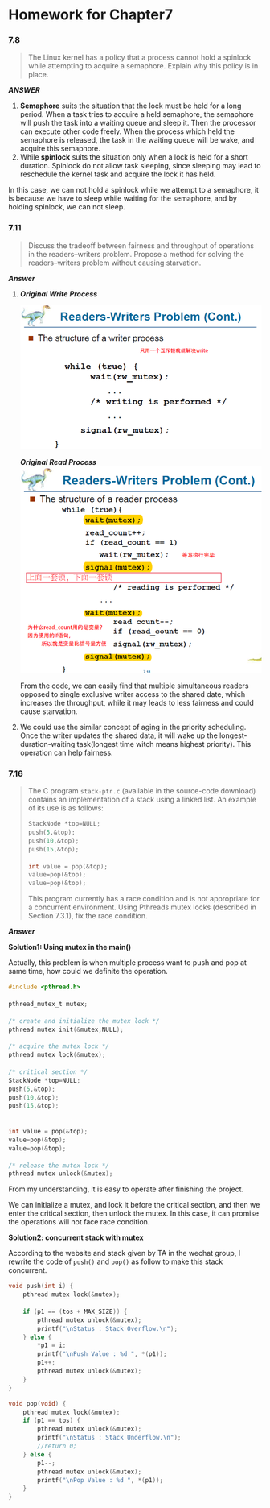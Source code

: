 # Homework for Chapter7

### 7.8

> The Linux kernel has a policy that a process cannot hold a spinlock while attempting to acquire a semaphore. Explain why this policy is in place.

***ANSWER***

1. **Semaphore** suits the situation that the lock must be held for a long period. When a task tries to acquire a held semaphore, the semaphore will push the task into a waiting queue and sleep it. Then the processor can execute other code freely. When the process which held the semaphore is released, the task in the waiting queue will be wake, and acquire this semaphore.
2. While **spinlock** suits the situation only when a lock is held for a short duration. Spinlock do not allow task sleeping, since sleeping may lead to reschedule the kernel task and acquire the lock it has held.  

In this case, we can not hold a spinlock while we attempt to a semaphore, it is because we have to sleep while waiting for the semaphore, and by holding spinlock, we can not sleep.



### 7.11

> Discuss the tradeoff between fairness and throughput of operations in the readers–writers problem. Propose a method for solving the readers–writers problem without causing starvation.

***Answer***

1. ***Original Write Process***

   ![1573997374755](README/1573997374755.png)

   ***Original Read Process***![1573997440056](README/1573997440056.png)

   From the code, we can easily find that multiple simultaneous readers opposed to single exclusive writer access to the shared date, which increases the throughput, while it may leads to less fairness and could cause starvation.

2. We could use the similar concept of aging in the priority scheduling. Once the writer updates the shared data, it will wake up the longest-duration-waiting task(longest time witch means highest priority). This operation can help fairness.

### 7.16

> The C program `stack-ptr.c` (available in the source-code download) contains an implementation of a stack using a linked list. An example of its use is as follows:
>
> ```c
> StackNode *top=NULL;
> push(5,&top);
> push(10,&top);
> push(15,&top);
> 
> int value = pop(&top);
> value=pop(&top);
> value=pop(&top);
> ```
>
> This program currently has a race condition and is not appropriate for a concurrent environment. Using Pthreads mutex locks (described in Section 7.3.1), fix the race condition.

***Answer***

**Solution1: Using mutex in the main()**

Actually, this problem is when multiple process want to push and pop at same time, how could we definite the operation.

```c
#include <pthread.h>

pthread_mutex_t mutex;

/* create and initialize the mutex lock */
pthread mutex init(&mutex,NULL);

/* acquire the mutex lock */
pthread mutex lock(&mutex);

/* critical section */
StackNode *top=NULL;
push(5,&top);
push(10,&top);
push(15,&top);


int value = pop(&top);
value=pop(&top);
value=pop(&top);

/* release the mutex lock */
pthread mutex unlock(&mutex);
```

From my understanding, it is easy to operate after finishing the project.

We can initialize a mutex, and lock it before the critical section, and then we enter the critical section, then unlock the mutex. In this case, it can promise the operations will not face race condition.

**Solution2: concurrent stack with mutex**

According to the website and stack given by TA in the wechat group, I rewrite the code of `push()` and `pop()` as follow to make this stack concurrent.

```c
void push(int i) {
    pthread mutex lock(&mutex);
    
    if (p1 == (tos + MAX_SIZE)) {
        pthread mutex unlock(&mutex);
        printf("\nStatus : Stack Overflow.\n");
    } else {
        *p1 = i;
        printf("\nPush Value : %d ", *(p1));
        p1++;
        pthread mutex unlock(&mutex);
    }
}
```

```C
void pop(void) {
    pthread mutex lock(&mutex);
    if (p1 == tos) {
        pthread mutex unlock(&mutex);
        printf("\nStatus : Stack Underflow.\n");
        //return 0;
    } else {
        p1--;
        pthread mutex unlock(&mutex);
        printf("\nPop Value : %d ", *(p1));
    }
}
```

